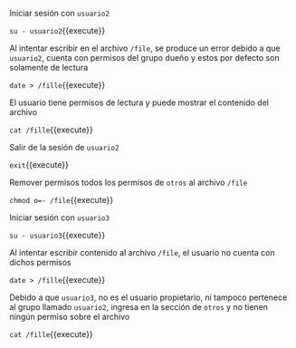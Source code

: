 Iniciar sesión con `usuario2`

`su - usuario2`{{execute}}

Al intentar escribir en el archivo `/file`, se produce un error debido a que `usuario2`, cuenta con permisos del grupo dueño y estos por defecto son solamente de lectura

`date > /fille`{{execute}}

El usuario tiene permisos de lectura y puede mostrar el contenido del archivo

`cat /fille`{{execute}}

Salir de la sesión de `usuario2`

`exit`{{execute}}

Remover permisos todos los permisos de `otros` al archivo `/file`

`chmod o=- /file`{{execute}}

Iniciar sesión con `usuario3`

`su - usuario3`{{execute}}

Al intentar escribir contenido al archivo `/file`, el usuario no cuenta con dichos permisos

`date > /fille`{{execute}}

Debido a que `usuario3`, no es el usuario propietario, ni tampoco pertenece al grupo llamado `usuario2`, ingresa en la sección de `otros` y no tienen ningún permiso sobre el archivo

`cat /fille`{{execute}}
